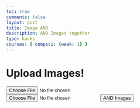 ```yaml
---
toc: true
comments: false
layout: post
title: Image AND
description: AND Images together
type: hacks
courses: { compsci: {week: 1} }
---
```


<h1><strong>Upload Images!</strong></h1>
<input type="file" id="imageInput" accept="image/*">
<input type="file" id="imageInput2" accept="image/*">
<button id="andButton">AND Images</button>
<canvas id="canvas"></canvas>
<script>
        const imageInput = document.getElementById('imageInput');
        const imageInput2 = document.getElementById('imageInput2');
        const canvas = document.getElementById('canvas');
        const ctx = canvas.getContext('2d');
        function handleImageUpload(input, callback) {
            const file = input.files[0];
            const reader = new FileReader();
            reader.onload = function (e) {
                const image = new Image();
                image.onload = function () {
                    canvas.width = image.width;
                    canvas.height = image.height;
                    ctx.drawImage(image, 0, 0, image.width, image.height);
                    const imageData = ctx.getImageData(0, 0, image.width, image.height);
                    callback(imageData);
                };
                image.src = e.target.result;
            };
            reader.readAsDataURL(file);
        }
        function processImages() {
            handleImageUpload(imageInput, function(imageData1) {
                handleImageUpload(imageInput2, function(imageData2) {
                    var red1, green1, blue1, alpha1, red2, green2, blue2, alpha2;
                    var data1 = imageData1.data
                    var newImage = imageData1
                    var data2 = imageData2.data
                    console.log(data1)
                    var newdata = new Uint8ClampedArray(data1.length);
                    for (let i = 0; i < data1.length; i += 4) {
                        newdata[i] = ~(data1[i] & data2[i]) & 0xFF;
                        newdata[i + 1] = ~(data1[i + 1] & data2[i + 1]) & 0xFF;
                        newdata[i + 2] = ~(data1[i + 2] & data2[i + 2]) & 0xFF;
                        newdata[i + 3] = data1[i + 3];  // Keep alpha channel from the first image
                    }
                    newImage.data.set(newdata)
                    ctx.putImageData(newImage, 0, 0);
                });
            });
        }
        const andButton = document.getElementById('andButton');
        andButton.addEventListener('click', processImages);
</script>